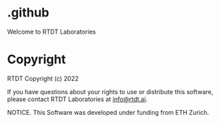 # .github
Welcome to RTDT Laboratories

# Copyright
RTDT Copyright (c) 2022

If you have questions about your rights to use or distribute this software, please contact RTDT Laboratories at info@rtdt.ai.

NOTICE. This Software was developed under funding from ETH Zurich.
